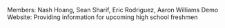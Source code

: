 Members: Nash Hoang, Sean Sharif, Eric Rodriguez, Aaron Williams 
Demo Website: Providing information for upcoming high school freshmen 